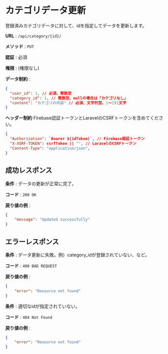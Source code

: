 # カテゴリデータ更新

登録済みカテゴリデータに対して、idを指定してデータを更新します。

**URL** : `/api/category/{id}/`

**メソッド** : `PUT`

**認証** : 必須

**権限** : (権限なし)

**データ制約** :

```json
{
  "user_id": 1, // 必須、整数型
  "category_id": 1, // 整数型、nullの場合は「カテゴリなし」
  "content": "カテゴリの内容" // 必須、文字列型、1〜191文字
}
```

**ヘッダー制約**
Firebase認証トークンとLaravelのCSRFトークンを含めてください。

```json
{
  "Authorization": `Bearer ${idToken}`, // Firebase認証トークン
  "X-XSRF-TOKEN": csrfToken || "", // LaravelのCSRFトークン
  "Content-Type": "application/json",
}
```

## 成功レスポンス

**条件** : データの更新が正常に完了。

**コード** : `200 OK`

**戻り値の例** :

```json
{
    "message": "Updated successfully"
}
```

## エラーレスポンス

**条件** : データ更新に失敗。例）category_idが登録されていない、など。

**コード** : `400 BAD REQUEST`

**戻り値の例** :

```json
{
    "error": "Resource not found"
}
```

**条件** : 適切なidが指定されていない。

**コード** : `404 Not Found`

**戻り値の例** :

```json
{
    "error": "Resource not found"
}
```
